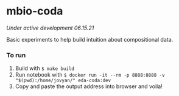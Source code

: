 # mbio-coda

*Under active development 06.15.21*

Basic experiments to help build intuition about compositional data. 

### To run
1. Build with `$ make build`
2. Run notebook with `$ docker run -it --rm -p 8888:8888 -v "$(pwd):/home/jovyan/" eda-coda:dev`
3. Copy and paste the output address into browser and voila!